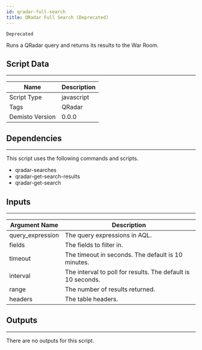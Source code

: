 ```yaml
---
id: qradar-full-search
title: QRadar Full Search (Deprecated)
---
```


`Deprecated`

Runs a QRadar query and returns its results to the War Room.

## Script Data
---

| **Name** | **Description** |
| --- | --- |
| Script Type | javascript |
| Tags | QRadar |
| Demisto Version | 0.0.0 |

## Dependencies
---
This script uses the following commands and scripts.
* qradar-searches
* qradar-get-search-results
* qradar-get-search

## Inputs
---

| **Argument Name** | **Description** |
| --- | --- |
| query_expression | The query expressions in AQL. |
| fields | The fields to filter in. |
| timeout | The timeout in seconds. The default is 10 minutes. |
| interval | The interval to poll for results. The default is 10 seconds. |
| range | The number of results returned. |
| headers | The table headers. |

## Outputs
---
There are no outputs for this script.
